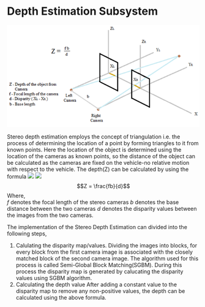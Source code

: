 # Depth Estimation Subsystem
![Alt text](images/depth.png?raw=true "Title")

Stereo depth estimation employs the concept of triangulation i.e. the process of determining the location of a point by forming triangles to it from known points. Here the location of the object is determined using the location of the cameras as known points, so the distance of the object can be calculated as the cameras are fixed on the vehicle-no relative motion with respect to the vehicle.
The depth(Z) can be calculated by using the formula
<img src="https://render.githubusercontent.com/render/math?Z = \frac{fb}{d}">
<img src="https://render.githubusercontent.com/render/math?math=e^{i \pi} = -1">
 $$Z = \frac{fb}{d}$$
Where, 	
		$f$ denotes the focal length of the stereo cameras
		$b$ denotes the base distance between the two cameras
		$d$ denotes the disparity values between the images from the two cameras.

The implementation of the Stereo Depth Estimation can divided into the following steps,
1. Calulating the disparity map/values.
	Dividing the images into blocks, for every block from the first camera image is associated with the closely matched block of the second camera image. The algorithm used for this process is called Semi-Global Block Matching(SGBM). During this process the disparity map is generated by calucating the disparity values using SGBM algorithm.
2. Calculating the depth value
	After adding a constant value to the disparity map to remove any non-positive values, the depth can be calculated using the above formula.

